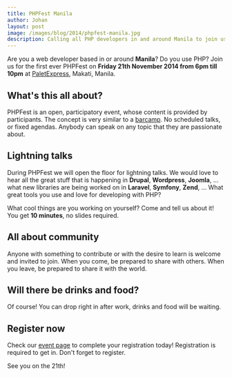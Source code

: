 ```yaml
---
title: PHPFest Manila
author: Johan
layout: post
image: /images/blog/2014/phpfest-manila.jpg
description: Calling all PHP developers in and around Manila to join us for the first ever PHPFest.
---
```


Are you a web developer based in or around **Manila**? Do you use PHP? Join us for the first ever PHPFest on **Friday 21th November 2014 from 6pm till 10pm** at [PaletExpress](http://www.paletexpress.com/our-spaces/manila-palet-express/), Makati, Manila.

<!--more-->

## What's this all about?

PHPFest is an open, participatory event, whose content is provided by participants. The concept is very similar to a [barcamp](http://en.wikipedia.org/wiki/BarCamp). No scheduled talks, or fixed agendas. Anybody can speak on any topic that they are passionate about.

## Lightning talks

During PHPFest we will open the floor for lightning talks. We would love to hear all the great stuff that is happening in **Drupal**, **Wordpress**, **Joomla**, … what new libraries are being worked on in **Laravel**, **Symfony**, **Zend**, … What great tools you use and love for developing with PHP?

What cool things are you working on yourself? Come and tell us about it! You get **10 minutes**, no slides required.

## All about community

Anyone with something to contribute or with the desire to learn is welcome and invited to join. When you come, be prepared to share with others. When you leave, be prepared to share it with the world.

## Will there be drinks and food?

Of course! You can drop right in after work, drinks and food will be waiting.

## Register now

Check our [event page](http://www.nooku.org/phpfest14/) to complete your registration today! Registration is required to get in. Don't forget to register.

See you on the 21th!
